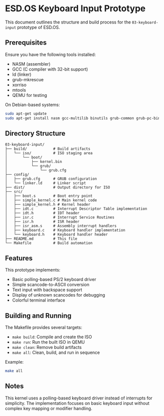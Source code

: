 # ESD.OS Keyboard Input Prototype

This document outlines the structure and build process for the `03-keyboard-input` prototype of ESD.OS.

## Prerequisites

Ensure you have the following tools installed:
- NASM (assembler)
- GCC (C compiler with 32-bit support)
- ld (linker)
- grub-mkrescue
- xorriso
- mtools
- QEMU for testing

On Debian-based systems:
```bash
sudo apt-get update
sudo apt-get install nasm gcc-multilib binutils grub-common grub-pc-bin xorriso mtools qemu-system-x86
```

## Directory Structure
```
03-keyboard-input/
├── build/            # Build artifacts
│   └── iso/          # ISO staging area
│       └── boot/
│           ├── kernel.bin
│           └── grub/
│               └── grub.cfg
├── config/
│   ├── grub.cfg      # GRUB configuration
│   └── linker.ld     # Linker script
├── dist/             # Output directory for ISO
├── src/
│   ├── boot.s        # Boot entry point
│   ├── simple_kernel.c # Main kernel code
│   ├── simple_kernel.h # Kernel header
│   ├── idt.c         # Interrupt Descriptor Table implementation
│   ├── idt.h         # IDT header
│   ├── isr.c         # Interrupt Service Routines
│   ├── isr.h         # ISR header
│   ├── isr_asm.s     # Assembly interrupt handlers
│   ├── keyboard.c    # Keyboard handler implementation
│   └── keyboard.h    # Keyboard handler header
├── README.md         # This file
└── Makefile          # Build automation
```

## Features

This prototype implements:
- Basic polling-based PS/2 keyboard driver
- Simple scancode-to-ASCII conversion
- Text input with backspace support
- Display of unknown scancodes for debugging
- Colorful terminal interface

## Building and Running

The Makefile provides several targets:
- `make build`: Compile and create the ISO
- `make run`: Run the built ISO in QEMU
- `make clean`: Remove build artifacts
- `make all`: Clean, build, and run in sequence

Example:
```bash
make all
```

## Notes

This kernel uses a polling-based keyboard driver instead of interrupts for simplicity. The implementation focuses on basic keyboard input without complex key mapping or modifier handling.
